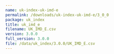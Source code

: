 ```yaml
---
name: uk-index-uk-imd-e
permalink: /downloads/uk-index-uk-imd-e/3_0_0
package: uk_index
title: uk_imd_e
filename: UK_IMD_E.csv
version: 3.0.0
full_version: 3.0.0
file: /data/uk_index/3.0.0/UK_IMD_E.csv
---
```

